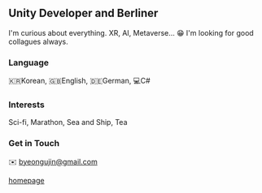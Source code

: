 ## Unity Developer and Berliner
I'm curious about everything. XR, AI, Metaverse... :grin:
I'm looking for good collagues always.

### Language
:kr:Korean, :gb:English, :de:German, :computer:C#

### Interests
Sci-fi, Marathon, Sea and Ship, Tea

### Get in Touch
:envelope: byeongujin@gmail.com

[homepage](http://oktopusmagazine.com/)
